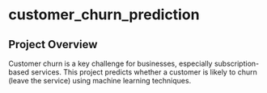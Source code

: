 # customer_churn_prediction

## Project Overview

Customer churn is a key challenge for businesses, especially subscription-based services. This project predicts whether a customer is likely to churn 
(leave the service) using machine learning techniques.
